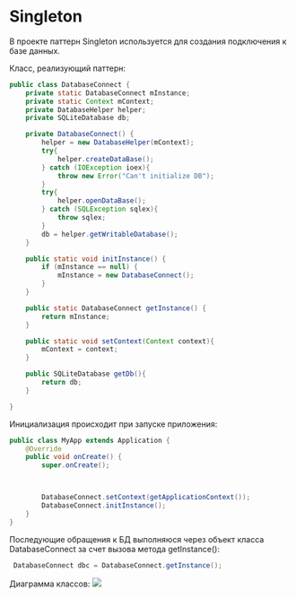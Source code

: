 # Singleton

В проекте паттерн Singleton используется для создания подключения к базе данных.

Класс, реализующий паттерн:  
```java
public class DatabaseConnect {
    private static DatabaseConnect mInstance;
    private static Context mContext;
    private DatabaseHelper helper;
    private SQLiteDatabase db;

    private DatabaseConnect() {
        helper = new DatabaseHelper(mContext);
        try{
            helper.createDataBase();
        } catch (IOException ioex){
            throw new Error("Can't initialize DB");
        }
        try{
            helper.openDataBase();
        } catch (SQLException sqlex){
            throw sqlex;
        }
        db = helper.getWritableDatabase();
    }

    public static void initInstance() {
        if (mInstance == null) {
            mInstance = new DatabaseConnect();
        }
    }

    public static DatabaseConnect getInstance() {
        return mInstance;
    }

    public static void setContext(Context context){
        mContext = context;
    }

    public SQLiteDatabase getDb(){
        return db;
    }

}
```
Инициализация происходит при запуске приложения:

```java 
public class MyApp extends Application {
    @Override
    public void onCreate() {
        super.onCreate();



        DatabaseConnect.setContext(getApplicationContext());
        DatabaseConnect.initInstance();
    }
}
```
Последующие обращения к БД выполняюся через объект класса DatabaseConnect за счет вызова метода getInstance():
```java 
 DatabaseConnect dbc = DatabaseConnect.getInstance();
 ```
Диаграмма классов:
![](../../Patterns/SingletonClassDiagram.png)
